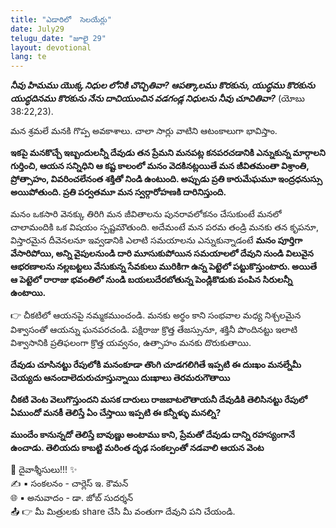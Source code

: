 ```yaml
---
title: "ఎడారిలో  సెలయేర్లు"
date: July29
telugu_date: "జూలై 29"
layout: devotional
lang: te
---
```

***నీవు హిమము యొక్క నిధుల లోనికి చొచ్చితివా? ఆపత్కాలము కొరకును, యుద్ధము కొరకును యుద్ధదినము కొరకును నేను దాచియుంచిన వడగండ్ల నిధులను నీవు చూచితివా?*** (యోబు 38:22,23). 

మన శ్రమలే మనకి గొప్ప అవకాశాలు. చాలా సార్లు వాటిని ఆటంకాలుగా భావిస్తాం. 

**ఇకపై మనకొచ్చే ఇబ్బందులన్నీ దేవుడు తన ప్రేమని మనపట్ల కనపరచడానికి ఎన్నుకున్న మార్గాలని గుర్తించి, ఆయన సన్నిధిని ఆ కష్ట కాలంలో మనం వెదకినట్లయితే మన జీవితమంతా విశ్రాంతి, ప్రోత్సాహం, వివరించలేనంత శక్తితో నిండి ఉంటుంది. అప్పుడు ప్రతి కారుమేఘమూ ఇంద్రధనుస్సు అయిపోతుంది. ప్రతి పర్వతమూ మన స్వర్గారోహణకి దారినిస్తుంది.**

మనం ఒకసారి వెనక్కు తిరిగి మన జీవితాలను పునరావలోకనం చేసుకుంటే మనలో చాలామందికి ఒక విషయం స్పష్టమౌతుంది. అదేమంటే మన పరమ తండ్రి మనకు తన కృపనూ, విస్తారమైన దీవెనలనూ ఇవ్వడానికి ఎలాటి సమయాలను ఎన్నుకున్నాడంటే **మనం పూర్తిగా వేసారిపోయి, అన్ని వైపులనుండి దారి మూసుకుపోయిన సమయాలలో దేవుని నుండి విలువైన ఆభరణాలను నల్లబట్టలు వేసుకున్న సేవకులు మురికిగా ఉన్న పెట్టెలో పట్టుకొస్తుంటారు. అయితే ఆ పెట్టెలో రారాజు భవంతిలో నుండి బయలుదేరబోతున్న పెండ్లికొడుకు పంపిన సిరులన్నీ ఉంటాయి.**

👉 చీకటిలో ఆయనపై నమ్మకముంచండి. మనకు అర్థం కాని సంభవాల మధ్య నిశ్చలమైన విశ్వాసంతో ఆయన్ను ఘనపరచండి.  పక్షిరాజు క్రొత్త తేజస్సునూ, శక్తినీ పొందినట్టు ఇలాటి విశ్వాసానికి ప్రతిఫలంగా క్రొత్త యవ్వనం, ఉత్సాహం మనకు దొరుకుతాయి.

**దేవుడు చూసినట్టు రేపులోకి మనంకూడా తొంగి చూడగలిగితే ఇప్పటి ఈ దుఃఖం మనల్నేమీ చెయ్యదు ఆనందాలెదురుచూస్తున్నాయి దుఃఖాలు తెరమరుగౌతాయి**

**చీకటి వెంట వెలుగొస్తుందని మసక దారులు రాజబాటలౌతాయనీ దేవుడికి తెలిసినట్టు రేపులో ఏముందో మనకీ తెలిస్తే ఏం చేస్తాయి ఇప్పటి ఈ కన్నీళ్ళు మనల్ని?**

**ముందేం కానున్నదో తెలిస్తే బావుణ్ణు అంటాము కాని, ప్రేమతో దేవుడు దాన్ని రహస్యంగానే ఉంచాడు. తెలియదు కాబట్టి మరింత దృఢ సంకల్పంతో నడవాలి ఆయన వెంట**

<div class="blessing">🙏 <span class="bless-text">దైవాశ్శీసులు!!!</span> ✨</div>

<div class="credit">✍️ <span class="credit-text">▪ సంకలనం - చార్లెస్ ఇ. కౌమన్</span></div>
<div class="credit">🌐 <span class="credit-text">▪ అనువాదం - డా. జోబ్ సుదర్శన్</span></div>


<div class="share">📤 👉 <span class="share-text">మీ మిత్రులకు share చేసి మీ వంతుగా దేవుని పని చేయండి.</span></div>


